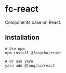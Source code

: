# fc-react
Components base on React.

## Installation
```
# Use npm
npm install @fangcha/react

# Or use yarn
yarn add @fangcha/react
```
